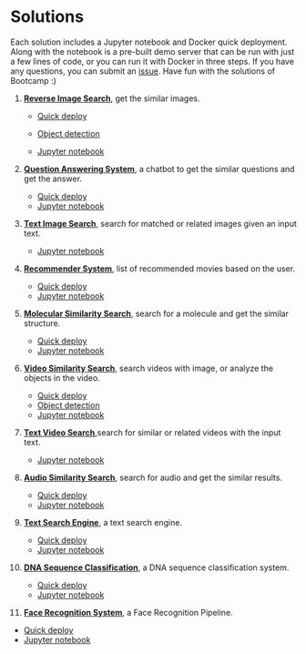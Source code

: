 # Solutions
Each solution includes a Jupyter notebook and Docker quick deployment. Along with the notebook is a pre-built demo server that can be run with just a few lines of code, or you can run it with Docker in three steps. If you have any questions, you can submit an [issue](https://github.com/milvus-io/bootcamp/issues/new/choose). Have fun with the solutions of Bootcamp :)

1. [**Reverse Image Search**](./reverse_image_search), get the similar images.

   - [Quick deploy](./reverse_image_search/quick_deploy)

   - [Object detection](./reverse_image_search/object_detection)

   - [Jupyter notebook](./reverse_image_search/1_build_image_search_engine.ipynb)

2. [**Question Answering System**](./question_answering_system), a chatbot to get the similar questions and get the answer.

   - [Quick deploy](./question_answering_system/quick_deploy)
   -  [Jupyter notebook](./question_answering_system/1_build_question_answering_engine.ipynb)

3. [**Text Image Search**](./text_image_search), search for matched or related images given an input text.
   - [Jupyter notebook](./text_image_search/1_build_text_image_search_engine.ipynb)

4. [**Recommender System**](./recommender_system), list of recommended movies based on the user.

   - [Quick deploy](./recommender_system/quick_deploy)
   - [Jupyter notebook](./recommender_system/recommender_system.ipynb)

5. [**Molecular Similarity Search**](./solutions/molecular_similarity_search), search for a molecule and get the similar structure.
   - [Quick deploy](./molecular_similarity_search/quick_deploy)
   - [Jupyter notebook](./molecular_similarity_search/1_build_molecular_search_engine.ipynb)

6. [**Video Similarity Search**](./video_similarity_search), search videos with image, or analyze the objects in the video.
   - [Quick deploy](./video_similarity_search/quick_deploy)
   - [Object detection](./video_similarity_search/object_detection)
   - [Jupyter notebook](./video_similarity_search/1_reverse_video_search_engine.ipynb)

7. [**Text Video Search**](./text_video_search),search for similar or related videos with the input text.
   - [Jupyter notebook](./text_video_search/1_text_video_retrieval_engine.ipynb)

8. [**Audio Similarity Search**](./audio_similarity_search), search for audio and get the similar results.
   - [Quick deploy](./audio_similarity_search/quick_deploy)
   - [Jupyter notebook](./audio_similarity_search/audio_similarity_search.ipynb)
9. [**Text Search Engine**](./text_search_engine), a text search engine.
    - [Quick deploy](./text_search_engine/quick_deploy)
    - [Jupyter notebook](./text_search_engine/text_search_engine.ipynb)
10. [**DNA Sequence Classification**](./dna_sequence_classification), a DNA sequence classification system.
      - [Quick deploy](./text_search_engine/quick_deploy)
      - [Jupyter notebook](./dna_sequence_classification/dna_sequence_classification.ipynb)
11. [**Face Recognition System**](./face_recognition_system), a Face Recognition Pipeline.
- [Quick deploy](./face_recognition_system/quick_deploy/)
- [Jupyter notebook](./face_recognition_system/face_recognition_bootcamp_milvusv1.ipynb)


